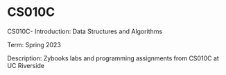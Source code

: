 # CS010C
CS010C- Introduction: Data Structures and Algorithms

Term: Spring 2023

Description: Zybooks labs and programming assignments from CS010C at UC Riverside
